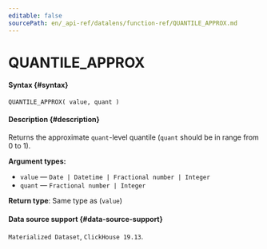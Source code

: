 ```yaml
---
editable: false
sourcePath: en/_api-ref/datalens/function-ref/QUANTILE_APPROX.md
---
```



# QUANTILE_APPROX



#### Syntax {#syntax}


```
QUANTILE_APPROX( value, quant )
```

#### Description {#description}
Returns the approximate `quant`-level quantile (`quant` should be in range from 0 to 1).

**Argument types:**
- `value` — `Date | Datetime | Fractional number | Integer`
- `quant` — `Fractional number | Integer`


**Return type**: Same type as (`value`)

#### Data source support {#data-source-support}

`Materialized Dataset`, `ClickHouse 19.13`.

